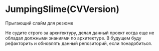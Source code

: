 # JumpingSlime(CVVersion)
Прыгающий слайм для резюме

Не судите строго за архитектуру, делал данный проект когда еще не обладал должными знаниями по архитектуре. В будущем буду рефакторить и обновлять данный репозиторий, если понадобиться. 
